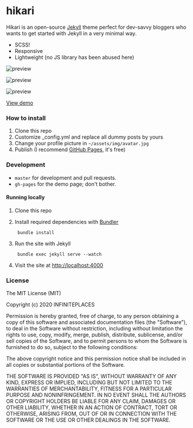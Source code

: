 # hikari

Hikari is an open-source [Jekyll](http://jekyllrb.com) theme perfect for dev-savvy bloggers who wants to get started with Jekyll in a very minimal way.

- SCSS!
- Responsive
- Lightweight (no JS library has been abused here)

![preview](https://dl.dropboxusercontent.com/u/7539881/Hikari/hikari-screenshot.png)

![preview](https://dl.dropboxusercontent.com/u/7539881/Hikari/hikari-screenshot-2.png)

![preview](https://dl.dropboxusercontent.com/u/7539881/Hikari/hikari-screenshot-3.png)

[View demo](http://m3xm.github.io/hikari-for-Jekyll)


### How to install

1. Clone this repo
2. Customize \_config.yml and replace all dummy posts by yours
3. Change your profile picture in `~/assets/img/avatar.jpg`
3. Publish (I recommend [GitHub Pages](https://help.github.com/articles/using-jekyll-with-pages), it's free)


### Development

- `master` for development and pull requests.
- `gh-pages` for the demo page; don't bother.


#### Running locally

1. Clone this repo
2. Install required dependencies with [Bundler](http://bundler.io/)

        bundle install
3. Run the site with Jekyll

        bundle exec jekyll serve --watch
4. Visit the site at [http://localhost:4000](http://localhost:4000)


### License

The MIT License (MIT)

Copyright (c) 2020 INFINITEPLACES

Permission is hereby granted, free of charge, to any person obtaining a copy
of this software and associated documentation files (the "Software"), to deal
in the Software without restriction, including without limitation the rights
to use, copy, modify, merge, publish, distribute, sublicense, and/or sell
copies of the Software, and to permit persons to whom the Software is
furnished to do so, subject to the following conditions:

The above copyright notice and this permission notice shall be included in all
copies or substantial portions of the Software.

THE SOFTWARE IS PROVIDED "AS IS", WITHOUT WARRANTY OF ANY KIND, EXPRESS OR
IMPLIED, INCLUDING BUT NOT LIMITED TO THE WARRANTIES OF MERCHANTABILITY,
FITNESS FOR A PARTICULAR PURPOSE AND NONINFRINGEMENT. IN NO EVENT SHALL THE
AUTHORS OR COPYRIGHT HOLDERS BE LIABLE FOR ANY CLAIM, DAMAGES OR OTHER
LIABILITY, WHETHER IN AN ACTION OF CONTRACT, TORT OR OTHERWISE, ARISING FROM,
OUT OF OR IN CONNECTION WITH THE SOFTWARE OR THE USE OR OTHER DEALINGS IN THE
SOFTWARE.
